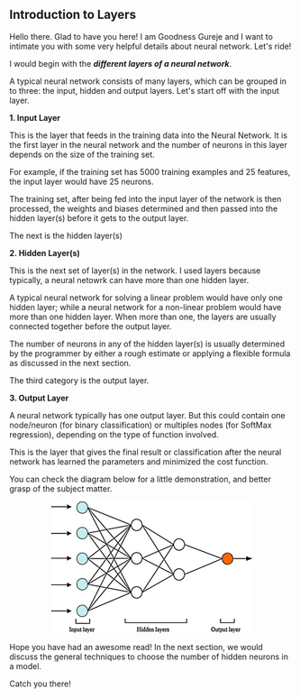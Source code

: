 ## Introduction to Layers

Hello there. Glad to have you here! I am Goodness Gureje and I want to intimate you with some very helpful details about neural network. Let's ride!

I would begin with the ***different layers of a neural network***.

A typical neural network consists of many layers, which can be grouped in to three: the input, hidden and output layers. Let's start off with the input layer.

**1. Input Layer** 

This is the layer that feeds in the training data into the Neural Network. It is the first layer in the neural network and the number of neurons in this layer depends on the size of the training set. 

For example, if the training set has 5000 training examples and 25 features, the input layer would have 25 neurons. 

The training set, after being fed into the input layer of the network is then processed, the weights and biases determined and then passed into the hidden layer(s) before it gets to the output layer.

The next is the hidden layer(s)

**2. Hidden Layer(s)**

This is the next set of layer(s) in the network. I used layers because typically, a neural netowrk can have more than one hidden layer.

A typical neural network for solving a linear problem would have only one hidden layer; while a neural network for a non-linear problem would have more than one hidden layer. When more than one, the layers are usually connected together before the output layer.

The number of neurons in any of the hidden layer(s) is usually determined by the programmer by either a rough estimate or applying a flexible formula as discussed in the next section. 

The third category is the output layer.

**3. Output Layer**

A neural network typically has one output layer. But this could contain one node/neuron (for binary classification) or multiples nodes (for SoftMax regression), depending on the type of function involved. 

This is the layer that gives the final result or classification after the neural network has learned the parameters and minimized the cost function. 

You can check the diagram below for a little demonstration, and better grasp of the subject matter.

<p align="center">
  <img src = "Image/ANN-1.jpg" />
</p>

Hope you have had an awesome read! In the next section, we would discuss the general techniques to choose the number of hidden neurons in a model. 

Catch you there!
